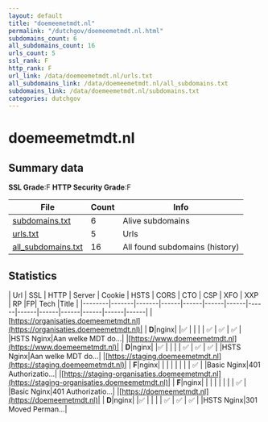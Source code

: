 ```yaml
---
layout: default
title: "doemeemetmdt.nl"
permalink: "/dutchgov/doemeemetmdt.nl.html"
subdomains_count: 6
all_subdomains_count: 16
urls_count: 5
ssl_rank: F
http_rank: F
url_link: /data/doemeemetmdt.nl/urls.txt
all_subdomains_link: /data/doemeemetmdt.nl/all_subdomains.txt
subdomains_link: /data/doemeemetmdt.nl/subdomains.txt
categories: dutchgov
---
```



# doemeemetmdt.nl
## Summary data


**SSL Grade**:F
**HTTP Security Grade**:F


| File       | Count | Info |
|------------|-------|------|
|[subdomains.txt](/data/doemeemetmdt.nl/subdomains.txt)|6|Alive subdomains|
|[urls.txt](/data/doemeemetmdt.nl/urls.txt)|5|Urls|
|[all_subdomains.txt](/data/doemeemetmdt.nl/all_subdomains.txt)|16|All found subdomains (history)|


## Statistics


| Url | SSL | HTTP | Server | Cookie | HSTS | CORS | CTO | CSP | XFO | XXP | RP |FP| Tech |Title |
|--------|-------|-------|------|------|------|------|------|------|------|------|------|------|------|
|[https://organisaties.doemeemetmdt.nl](https://organisaties.doemeemetmdt.nl)| | **D**|nginx| |:white_check_mark: | | | | :white_check_mark: | :white_check_mark: | :white_check_mark: | |HSTS Nginx|Aan welke MDT do...|
|[https://www.doemeemetmdt.nl](https://www.doemeemetmdt.nl)| | **D**|nginx| |:white_check_mark: | | | | :white_check_mark: | :white_check_mark: | :white_check_mark: | |HSTS Nginx|Aan welke MDT do...|
|[https://staging.doemeemetmdt.nl](https://staging.doemeemetmdt.nl)| | **F**|nginx| | | | | | | | :white_check_mark: | |Basic Nginx|401 Authorizatio...|
|[https://staging-organisaties.doemeemetmdt.nl](https://staging-organisaties.doemeemetmdt.nl)| | **F**|nginx| | | | | | | | :white_check_mark: | |Basic Nginx|401 Authorizatio...|
|[https://doemeemetmdt.nl](https://doemeemetmdt.nl)| | **D**|nginx| |:white_check_mark: | | | | :white_check_mark: | :white_check_mark: | :white_check_mark: | |HSTS Nginx|301 Moved Perman...|